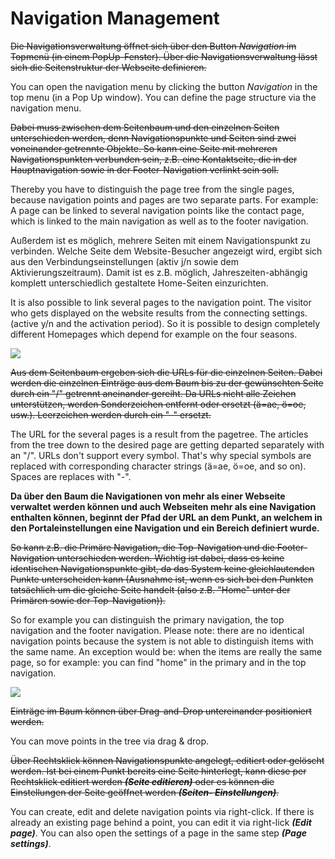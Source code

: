 # Navigation Management

~~Die Navigationsverwaltung öffnet sich über den Button *Navigation* im Topmenü (in einem PopUp-Fenster). Über die Navigationsverwaltung lässt sich die Seitenstruktur der Webseite definieren.~~

You can open the navigation menu by clicking the button *Navigation* in the top menu (in a Pop Up window). You can define the page structure via the navigation menu.

~~Dabei muss zwischen dem Seitenbaum und den einzelnen Seiten unterschieden werden, denn Navigationspunkte und Seiten sind zwei voneinander getrennte Objekte. So kann eine Seite mit mehreren Navigationspunkten verbunden sein, z.B. eine Kontaktseite, die in der Hauptnavigation sowie in der Footer-Navigation verlinkt sein soll.~~

Thereby you have to distinguish the page tree from the single pages, because navigation points and pages are two separate parts. For example: A page can be linked to several navigation points like the contact page, which is linked to the main navigation as well as to the footer navigation.

Außerdem ist es möglich, mehrere Seiten mit einem Navigationspunkt zu verbinden. Welche Seite dem Website-Besucher angezeigt wird, ergibt sich aus den Verbindungseinstellungen (aktiv j/n sowie dem Aktivierungszeitraum). Damit ist es z.B. möglich, Jahreszeiten-abhängig komplett unterschiedlich gestaltete Home-Seiten einzurichten. 

It is also possible to link several pages to the navigation point. The visitor who gets displayed on the website results from the connecting settings. (active y/n and the activation period). So it is possible to design completely different Homepages which depend for example on the four seasons.

![](bild13.png)

~~Aus dem Seitenbaum ergeben sich die URLs für die einzelnen Seiten. Dabei werden die einzelnen Einträge aus dem Baum bis zu der gewünschten Seite durch ein "/" getrennt aneinander gereiht. Da URLs nicht alle Zeichen unterstützen, werden Sonderzeichen entfernt oder ersetzt (ä=ae, ö=oe, usw.). Leerzeichen werden durch ein "-" ersetzt.~~

The URL for the several pages is a result from the pagetree. The articles from the tree down to the desired page are getting departed separately with an "/". URLs don't support every symbol. That's why special symbols are replaced with corresponding character strings (ä=ae, ö=oe, and so on). Spaces are replaces with "-". 

**Da über den Baum die Navigationen von mehr als einer Webseite verwaltet werden können und auch Webseiten mehr als eine Navigation enthalten können, beginnt der Pfad der URL an dem Punkt, an welchem in den Portaleinstellungen eine Navigation und ein Bereich definiert wurde.**

~~So kann z.B. die Primäre Navigation, die Top-Navigation und die Footer-Navigation unterschieden werden. Wichtig ist dabei, dass es keine identischen Navigationspunkte gibt, da das System keine gleichlautenden Punkte unterscheiden kann (Ausnahme ist, wenn es sich bei den Punkten tatsächlich um die gleiche Seite handelt (also z.B. "Home" unter der Primären sowie der Top-Navigation)).~~

So for example you can distinguish the primary navigation, the top navigation and the footer navigation. Please note: there are no identical navigation points because the system is not able to distinguish items with the same name. An exception would be: when the items are really the same page, so for example: you can find "home" in the primary and in the top navigation.

![](bild14.png)

~~Einträge im Baum können über Drag-and-Drop untereinander positioniert werden.~~ 

You can move points in the tree via drag & drop.

~~Über Rechtsklick können Navigationspunkte angelegt, editiert oder gelöscht werden. Ist bei einem Punkt bereits eine Seite hinterlegt, kann diese per Rechtsklick editiert werden ***(Seite editieren)*** oder es können die Einstellungen der Seite geöffnet werden ***(Seiten- Einstellungen)***.~~

You can create, edit and delete navigation points via right-click. If there is already an existing page behind a point, you can edit it via right-lick ***(Edit page)***. You can also open the settings of a page in the same step ***(Page settings)***.